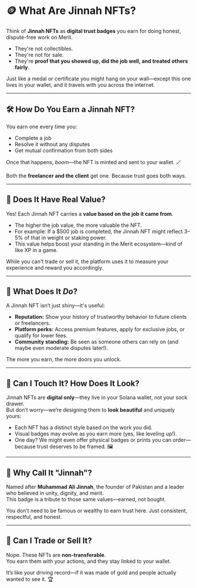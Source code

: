 # 🪙 What Are Jinnah NFTs?

Think of **Jinnah NFTs** as **digital trust badges** you earn for doing honest, dispute-free work on Merit.

- They're not collectibles.
- They're not for sale.
- They're **proof that you showed up, did the job well, and treated others fairly**.

Just like a medal or certificate you might hang on your wall—except this one lives in your wallet, and it travels with you across the internet.

---

## 🛠️ How Do You Earn a Jinnah NFT?

You earn one every time you:

- Complete a job  
- Resolve it without any disputes  
- Get mutual confirmation from both sides  

Once that happens, *boom*—the NFT is minted and sent to your wallet. 🪄

Both the **freelancer and the client** get one. Because trust goes both ways.

---

## 💸 Does It Have Real Value?

Yes! Each Jinnah NFT carries a **value based on the job it came from**.

- The higher the job value, the more valuable the NFT.  
- For example: If a $500 job is completed, the Jinnah NFT might reflect 3–5% of that in weight or staking power.  
- This value helps boost your standing in the Merit ecosystem—kind of like XP in a game.

While you can't trade or sell it, the platform uses it to measure your experience and reward you accordingly.

---

## 📌 What Does It *Do*?

A Jinnah NFT isn’t just shiny—it's useful:

- **Reputation:** Show your history of trustworthy behavior to future clients or freelancers.  
- **Platform perks:** Access premium features, apply for exclusive jobs, or qualify for lower fees.  
- **Community standing:** Be seen as someone others can rely on (and maybe even moderate disputes later!).  

The more you earn, the more doors you unlock.

---

## 🤔 Can I Touch It? How Does It Look?

Jinnah NFTs are **digital only**—they live in your Solana wallet, not your sock drawer.  
But don’t worry—we’re designing them to **look beautiful** and uniquely yours:

- Each NFT has a distinct style based on the work you did.  
- Visual badges may evolve as you earn more (yes, like leveling up!).  
- One day? We might even offer physical badges or prints you can order—because trust deserves to be framed. 🖼️

---

## 🧭 Why Call It "Jinnah"?

Named after **Muhammad Ali Jinnah**, the founder of Pakistan and a leader who believed in unity, dignity, and merit.  
This badge is a tribute to those same values—earned, not bought.

You don’t need to be famous or wealthy to earn trust here. Just consistent, respectful, and honest.

---

## 🚫 Can I Trade or Sell It?

Nope. These NFTs are **non-transferable**.  
You earn them with your actions, and they stay linked to your wallet.

It’s like your driving record—if it was made of gold and people actually wanted to see it. 🏆
